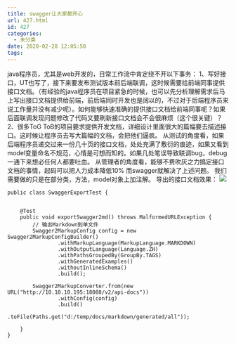 ```yaml
---
title: swagger让大家都开心
url: 427.html
id: 427
categories:
  - 未分类
date: 2020-02-28 12:05:50
tags:
---
```


java程序员，尤其是web开发的，日常工作流中肯定绕不开以下事务： 1、写好接口，UT也写了，接下来要发布测试版本前后端联调，这时候需要给前端同事提供接口文档。（有经验的java程序员在项目紧急的时候，也可以先分析理解需求后马上写出接口文档提供给前端，前后端同时开发也是阔以的，不过对于后端程序员来说工作量并没有减少呢）。如何能够快速准确的提供接口文档给前端同事呢？如果后面联调发现问题修改了代码又要刷新接口文档会不会很麻烦（这个很关键）？ 2、很多ToG ToB的项目要求提供开发文档，详细设计里面很大的篇幅要去描述接口。这时候让程序员去写大篇幅的文档，会把他们逼疯。 从测试的角度看，如果后端程序员递交过来一份几十页的接口文档，处处充满了敷衍的痕迹，如果又看到model变量命名不规范，心情是可想而知的。如果几处笔误导致联调bug，debug一通下来想必任何人都要吐血。 从管理者的角度看，能够不费吹灰之力搞定接口文档的事情，起码可以把人力成本降低10% 而swagger就解决了上述问题。 我们需要做的只是在部分类，方法，model对象上加注解。 导出的接口文档效果： [![](https://dlx-export.oss-cn-hangzhou.aliyuncs.com/682923336140849152_企业微信截图_15828627427230.png)](https://dlx-export.oss-cn-hangzhou.aliyuncs.com/682923336140849152_企业微信截图_15828627427230.png)

    public class SwaggerExportTest {
    
    
        @Test
        public void exportSwagger2md() throws MalformedURLException {
            // 输出Markdown到单文件
            Swagger2MarkupConfig config = new Swagger2MarkupConfigBuilder()
                    .withMarkupLanguage(MarkupLanguage.MARKDOWN)
                    .withOutputLanguage(Language.ZH)
                    .withPathsGroupedBy(GroupBy.TAGS)
                    .withGeneratedExamples()
                    .withoutInlineSchema()
                    .build();
    
            Swagger2MarkupConverter.from(new URL("http://10.10.10.195:18088/v2/api-docs"))
                    .withConfig(config)
                    .build()
                    .toFile(Paths.get("d:/temp/docs/markdown/generated/all"));
    
        }
    }